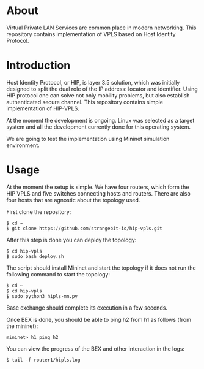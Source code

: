 # About

Virtual Private LAN Services are common place in modern networking. 
This repository contains implementation of VPLS based on Host Identity Protocol.

# Introduction

Host Identity Protocol, or HIP, is layer 3.5 solution,
which was initially designed to split the dual role of the IP address: 
locator and identifier. Using HIP protocol one can solve not
only mobility problems, but also establish authenticated secure
channel. This repository contains simple implementation of HIP-VPLS.

At the moment the development is ongoing. Linux was selected as a target system and all the 
development currently done for this operating system.

We are going to test the implementation using Mininet simulation environment.

# Usage

At the moment the setup is simple. We have four routers, which form the HIP VPLS and five switches
connecting hosts and routers. There are also four hosts that are agnostic about the topology used.

First clone the repository:
```
$ cd ~
$ git clone https://github.com/strangebit-io/hip-vpls.git
```

After this step is done you can deploy the topology:

```
$ cd hip-vpls
$ sudo bash deploy.sh
```
The script should install Mininet and start the topology if it does not
run  the following command to start the topology:

```
$ cd ~
$ cd hip-vpls
$ sudo python3 hipls-mn.py
```

Base exchange should complete its execution in a few seconds. 

Once BEX is done, you should be able to ping h2 from h1 as follows (from the mininet):

```
mininet> h1 ping h2
```

You can view the progress of the BEX and other interaction in the logs:

```
$ tail -f router1/hipls.log
```

